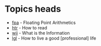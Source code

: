 # Topics heads

* [fpa](../fpa/) - Floating Point Arithmetics 
* [htr](../htr) - How to read
* [wii](../wii) - What is the Information
* [lgl](../lgl) - How to live a good [professional] life
